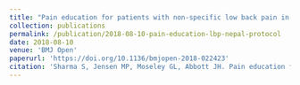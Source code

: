 ```yaml
---
title: "Pain education for patients with non-specific low back pain in Nepal: Protocol of a feasibility randomised clinical trial (PEN-LBP Trial)"
collection: publications
permalink: /publication/2018-08-10-pain-education-lbp-nepal-protocol
date: 2018-08-10
venue: 'BMJ Open'
paperurl: 'https://doi.org/10.1136/bmjopen-2018-022423'
citation: 'Sharma S, Jensen MP, Moseley GL, Abbott JH. Pain education for patients with non-specific low back pain in Nepal: Protocol of a feasibility randomised clinical trial (PEN-LBP Trial). BMJ Open 2018;8:e022423.'
---
```

